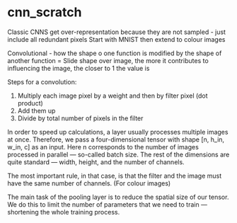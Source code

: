 # cnn_scratch

Classic CNNS get over-representation because they are not sampled - just include all redundant pixels 
Start with MNIST then extend to colour images

Convolutional - how the shape o one function is modified by the shape of another function = Slide shape over image, the more it contributes to influencing the image, the closer to 1 the value is 

Steps for a convolution:
1. Multiply each image pixel by a weight and then by filter pixel (dot product)
2. Add them up
3. Divide by total number of pixels in the filter

In order to speed up calculations, a layer usually processes multiple images at once. Therefore, we pass a four-dimensional tensor with shape [n, h_in, w_in, c] as an input. Here n corresponds to the number of images processed in parallel — so-called batch size. The rest of the dimensions are quite standard — width, height, and the number of channels.

 The most important rule, in that case, is that the filter and the image must have the same number of channels. (For colour images)

 The main task of the pooling layer is to reduce the spatial size of our tensor. We do this to limit the number of parameters that we need to train — shortening the whole training process. 